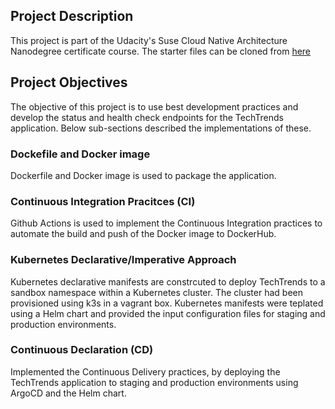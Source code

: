 ## Project Description
This project is part of the Udacity's Suse Cloud Native Architecture Nanodegree certificate course. The starter files can be cloned from [here](https://github.com/udacity/nd064_course_1/tree/main/project)

## Project Objectives
The objective of this project is to use best development practices and develop the status and health check endpoints for the TechTrends application. Below sub-sections 
described the implementations of these.

### Dockefile and Docker image 
Dockerfile and Docker image is used to package the application.

### Continuous Integration Pracitces (CI)
Github Actions is used to implement the Continuous Integration practices to automate the build and push of the Docker image to DockerHub.

### Kubernetes Declarative/Imperative Approach
Kubernetes declarative manifests are constrcuted to deploy TechTrends to a sandbox namespace within a Kubernetes cluster. The cluster had been provisioned using k3s in a vagrant box. Kubernetes manifests were teplated using a Helm chart and provided the input configuration files for staging and production environments.

### Continuous Declaration (CD)
Implemented the Continuous Delivery practices, by deploying the TechTrends application to staging and production environments using ArgoCD and the Helm chart.